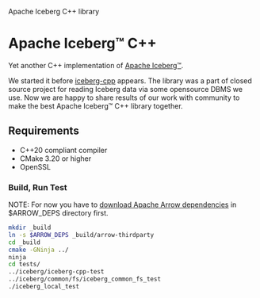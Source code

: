 Apache Iceberg C++ library

# Apache Iceberg™ C++

Yet another C++ implementation of [Apache Iceberg™](https://iceberg.apache.org/).

We started it before [iceberg-cpp](https://github.com/apache/iceberg-cpp) appears. The library was a part of
closed source project for reading Iceberg data via some opensource DBMS we use.
Now we are happy to share results of our work with community to make the best Apache Iceberg™ C++ library together.

## Requirements

- C++20 compliant compiler
- CMake 3.20 or higher
- OpenSSL

### Build, Run Test

NOTE: For now you have to [download Apache Arrow dependencies](https://arrow.apache.org/docs/15.0/developers/cpp/building.html#offline-builds) in $ARROW_DEPS directory first.

```bash
mkdir _build
ln -s $ARROW_DEPS _build/arrow-thirdparty
cd _build
cmake -GNinja ../
ninja
cd tests/
../iceberg/iceberg-cpp-test
../iceberg/common/fs/iceberg_common_fs_test
./iceberg_local_test
```
